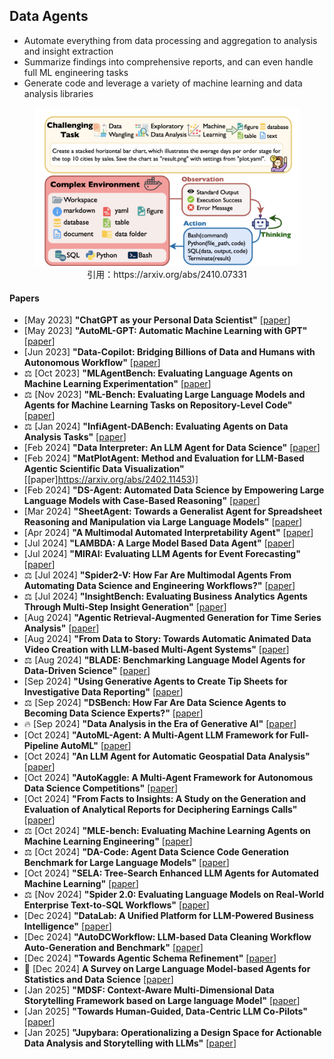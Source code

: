 ## Data Agents
* Automate everything from data processing and aggregation to analysis and insight extraction
* Summarize findings into comprehensive reports, and can even handle full ML engineering tasks
* Generate code and leverage a variety of machine learning and data analysis libraries
<figure style="text-align: center;">
    <img alt="" src="../assets/data_agent.png" width="500" />
    <figcaption style="text-align: center;">引用：https://arxiv.org/abs/2410.07331</figcaption>
</figure>

#### Papers
* [May 2023] **"ChatGPT as your Personal Data Scientist"** [[paper](https://arxiv.org/abs/2305.13657)]
* [May 2023] **"AutoML-GPT: Automatic Machine Learning with GPT"** [[paper](https://arxiv.org/abs/2305.02499)]
* [Jun 2023] **"Data-Copilot: Bridging Billions of Data and Humans with Autonomous Workflow"** [[paper](https://arxiv.org/abs/2306.07209)]
* ⚖️ [Oct 2023] **"MLAgentBench: Evaluating Language Agents on Machine Learning Experimentation"** [[paper](https://arxiv.org/abs/2310.03302)]
* ⚖️ [Nov 2023] **"ML-Bench: Evaluating Large Language Models and Agents for Machine Learning Tasks on Repository-Level Code"** [[paper](https://arxiv.org/abs/2311.09835)]
* ⚖️ [Jan 2024] **"InfiAgent-DABench: Evaluating Agents on Data Analysis Tasks"** [[paper](https://arxiv.org/abs/2401.05507)]
* [Feb 2024] **"Data Interpreter: An LLM Agent for Data Science"** [[paper](https://arxiv.org/abs/2402.18679)]
* [Feb 2024] **"MatPlotAgent: Method and Evaluation for LLM-Based Agentic Scientific Data Visualization"** [[paper]https://arxiv.org/abs/2402.11453)]
* [Feb 2024] **"DS-Agent: Automated Data Science by Empowering Large Language Models with Case-Based Reasoning"** [[paper](https://arxiv.org/abs/2402.17453)]
* [Mar 2024] **"SheetAgent: Towards a Generalist Agent for Spreadsheet Reasoning and Manipulation via Large Language Models"** [[paper](https://arxiv.org/abs/2403.03636)]
* [Apr 2024] **"A Multimodal Automated Interpretability Agent"** [[paper](https://arxiv.org/abs/2404.14394)]
* [Jul 2024] **"LAMBDA: A Large Model Based Data Agent"** [[paper](https://arxiv.org/abs/2407.17535)]
* [Jul 2024] **"MIRAI: Evaluating LLM Agents for Event Forecasting"** [[paper](https://arxiv.org/abs/2407.01231)]
* ⚖️ [Jul 2024] **"Spider2-V: How Far Are Multimodal Agents From Automating Data Science and Engineering Workflows?"** [[paper](https://arxiv.org/abs/2407.10956)]
* ⚖️ [Jul 2024] **"InsightBench: Evaluating Business Analytics Agents Through Multi-Step Insight Generation"** [[paper](https://arxiv.org/abs/2407.06423)]
* [Aug 2024] **"Agentic Retrieval-Augmented Generation for Time Series Analysis"** [[paper](https://arxiv.org/abs/2408.14484)]
* [Aug 2024] **"From Data to Story: Towards Automatic Animated Data Video Creation with LLM-based Multi-Agent Systems"** [[paper](https://arxiv.org/abs/2408.03876)]
* ⚖️ [Aug 2024] **"BLADE: Benchmarking Language Model Agents for Data-Driven Science"** [[paper](https://arxiv.org/abs/2408.09667)]
* [Sep 2024] **"Using Generative Agents to Create Tip Sheets for Investigative Data Reporting"** [[paper](https://arxiv.org/abs/2409.07286)]
* ⚖️ [Sep 2024] **"DSBench: How Far Are Data Science Agents to Becoming Data Science Experts?"** [[paper](https://arxiv.org/abs/2409.07703)]
* 🔥 [Sep 2024] **"Data Analysis in the Era of Generative AI"** [[paper](https://arxiv.org/abs/2409.18475)]
* [Oct 2024] **"AutoML-Agent: A Multi-Agent LLM Framework for Full-Pipeline AutoML"** [[paper](https://arxiv.org/abs/2410.02958)]
* [Oct 2024] **"An LLM Agent for Automatic Geospatial Data Analysis"** [[paper](https://arxiv.org/abs/2410.18792)]
* [Oct 2024] **"AutoKaggle: A Multi-Agent Framework for Autonomous Data Science Competitions"** [[paper](https://arxiv.org/abs/2410.20424)]
* [Oct 2024] **"From Facts to Insights: A Study on the Generation and Evaluation of Analytical Reports for Deciphering Earnings Calls"** [[paper](https://arxiv.org/abs/2410.01039)]
* ⚖️ [Oct 2024] **"MLE-bench: Evaluating Machine Learning Agents on Machine Learning Engineering"** [[paper](https://arxiv.org/abs/2410.07095)]
* ⚖️ [Oct 2024] **"DA-Code: Agent Data Science Code Generation Benchmark for Large Language Models"** [[paper](https://arxiv.org/abs/2410.07331)]
* [Oct 2024] **"SELA: Tree-Search Enhanced LLM Agents for Automated Machine Learning"** [[paper](https://arxiv.org/abs/2410.17238)]
* ⚖️ [Nov 2024] **"Spider 2.0: Evaluating Language Models on Real-World Enterprise Text-to-SQL Workflows"** [[paper](https://arxiv.org/abs/2411.07763)]
* [Dec 2024] **"DataLab: A Unified Platform for LLM-Powered Business Intelligence"** [[paper](https://arxiv.org/abs/2412.02205)]
* [Dec 2024] **"AutoDCWorkflow: LLM-based Data Cleaning Workflow Auto-Generation and Benchmark"** [[paper](https://arxiv.org/abs/2412.06724)]
* [Dec 2024] **"Towards Agentic Schema Refinement"** [[paper](https://arxiv.org/abs/2412.07786)]
* 📖 [Dec 2024] **A Survey on Large Language Model-based Agents for Statistics and Data Science** [[paper](https://arxiv.org/abs/2412.14222)]
* [Jan 2025] **"MDSF: Context-Aware Multi-Dimensional Data Storytelling Framework based on Large language Model"** [[paper](https://arxiv.org/abs/2501.01014)]
* [Jan 2025] **"Towards Human-Guided, Data-Centric LLM Co-Pilots"** [[paper](https://arxiv.org/abs/2501.10321)]
* [Jan 2025] **"Jupybara: Operationalizing a Design Space for Actionable Data Analysis and Storytelling with LLMs"** [[paper](https://arxiv.org/abs/2501.16661)]
